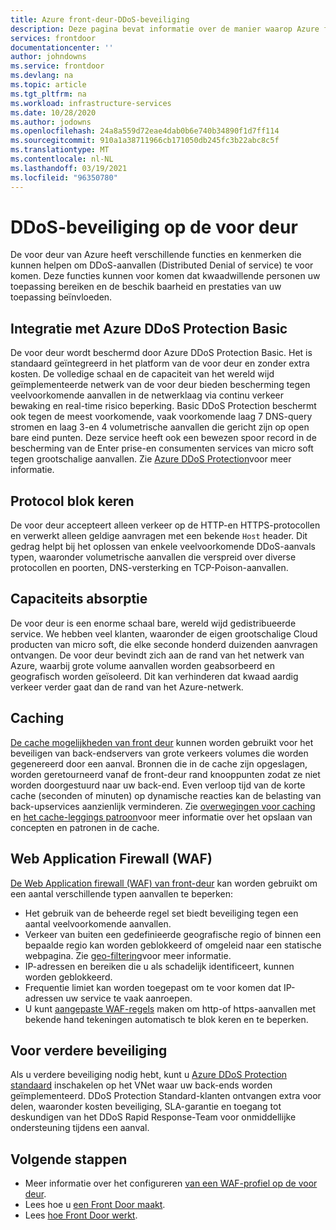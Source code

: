 ```yaml
---
title: Azure front-deur-DDoS-beveiliging
description: Deze pagina bevat informatie over de manier waarop Azure front-deur bescherming biedt tegen DDoS-aanvallen
services: frontdoor
documentationcenter: ''
author: johndowns
ms.service: frontdoor
ms.devlang: na
ms.topic: article
ms.tgt_pltfrm: na
ms.workload: infrastructure-services
ms.date: 10/28/2020
ms.author: jodowns
ms.openlocfilehash: 24a8a559d72eae4dab0b6e740b34890f1d7ff114
ms.sourcegitcommit: 910a1a38711966cb171050db245fc3b22abc8c5f
ms.translationtype: MT
ms.contentlocale: nl-NL
ms.lasthandoff: 03/19/2021
ms.locfileid: "96350780"
---
```

# <a name="ddos-protection-on-front-door"></a>DDoS-beveiliging op de voor deur

De voor deur van Azure heeft verschillende functies en kenmerken die kunnen helpen om DDoS-aanvallen (Distributed Denial of service) te voor komen. Deze functies kunnen voor komen dat kwaadwillende personen uw toepassing bereiken en de beschik baarheid en prestaties van uw toepassing beïnvloeden.

## <a name="integration-with-azure-ddos-protection-basic"></a>Integratie met Azure DDoS Protection Basic

De voor deur wordt beschermd door Azure DDoS Protection Basic. Het is standaard geïntegreerd in het platform van de voor deur en zonder extra kosten. De volledige schaal en de capaciteit van het wereld wijd geïmplementeerde netwerk van de voor deur bieden bescherming tegen veelvoorkomende aanvallen in de netwerklaag via continu verkeer bewaking en real-time risico beperking. Basic DDoS Protection beschermt ook tegen de meest voorkomende, vaak voorkomende laag 7 DNS-query stromen en laag 3-en 4 volumetrische aanvallen die gericht zijn op open bare eind punten. Deze service heeft ook een bewezen spoor record in de bescherming van de Enter prise-en consumenten services van micro soft tegen grootschalige aanvallen. Zie [Azure DDoS Protection](../security/fundamentals/ddos-best-practices.md)voor meer informatie.

## <a name="protocol-blocking"></a>Protocol blok keren

De voor deur accepteert alleen verkeer op de HTTP-en HTTPS-protocollen en verwerkt alleen geldige aanvragen met een bekende `Host` header. Dit gedrag helpt bij het oplossen van enkele veelvoorkomende DDoS-aanvals typen, waaronder volumetrische aanvallen die verspreid over diverse protocollen en poorten, DNS-versterking en TCP-Poison-aanvallen.

## <a name="capacity-absorption"></a>Capaciteits absorptie

De voor deur is een enorme schaal bare, wereld wijd gedistribueerde service. We hebben veel klanten, waaronder de eigen grootschalige Cloud producten van micro soft, die elke seconde honderd duizenden aanvragen ontvangen. De voor deur bevindt zich aan de rand van het netwerk van Azure, waarbij grote volume aanvallen worden geabsorbeerd en geografisch worden geïsoleerd. Dit kan verhinderen dat kwaad aardig verkeer verder gaat dan de rand van het Azure-netwerk.

## <a name="caching"></a>Caching

[De cache mogelijkheden van front deur](./front-door-caching.md) kunnen worden gebruikt voor het beveiligen van back-endservers van grote verkeers volumes die worden gegenereerd door een aanval. Bronnen die in de cache zijn opgeslagen, worden geretourneerd vanaf de front-deur rand knooppunten zodat ze niet worden doorgestuurd naar uw back-end. Even verloop tijd van de korte cache (seconden of minuten) op dynamische reacties kan de belasting van back-upservices aanzienlijk verminderen. Zie [overwegingen voor caching](/azure/architecture/best-practices/caching) en [het cache-leggings patroon](/azure/architecture/patterns/cache-aside)voor meer informatie over het opslaan van concepten en patronen in de cache.

## <a name="web-application-firewall-waf"></a>Web Application Firewall (WAF)

[De Web Application firewall (WAF) van front-deur](../web-application-firewall/afds/afds-overview.md) kan worden gebruikt om een aantal verschillende typen aanvallen te beperken:

* Het gebruik van de beheerde regel set biedt beveiliging tegen een aantal veelvoorkomende aanvallen.
* Verkeer van buiten een gedefinieerde geografische regio of binnen een bepaalde regio kan worden geblokkeerd of omgeleid naar een statische webpagina. Zie [geo-filtering](../web-application-firewall/afds/waf-front-door-geo-filtering.md)voor meer informatie.
* IP-adressen en bereiken die u als schadelijk identificeert, kunnen worden geblokkeerd.
* Frequentie limiet kan worden toegepast om te voor komen dat IP-adressen uw service te vaak aanroepen.
* U kunt [aangepaste WAF-regels](../web-application-firewall/afds/waf-front-door-custom-rules.md) maken om http-of https-aanvallen met bekende hand tekeningen automatisch te blok keren en te beperken.

## <a name="for-further-protection"></a>Voor verdere beveiliging

Als u verdere beveiliging nodig hebt, kunt u [Azure DDoS Protection standaard](../security/fundamentals/ddos-best-practices.md#ddos-protection-standard) inschakelen op het VNet waar uw back-ends worden geïmplementeerd. DDoS Protection Standard-klanten ontvangen extra voor delen, waaronder kosten beveiliging, SLA-garantie en toegang tot deskundigen van het DDoS Rapid Response-Team voor onmiddellijke ondersteuning tijdens een aanval.

## <a name="next-steps"></a>Volgende stappen

- Meer informatie over het configureren [van een WAF-profiel op de voor deur](front-door-waf.md). 
- Lees hoe u [een Front Door maakt](quickstart-create-front-door.md).
- Lees [hoe Front Door werkt](front-door-routing-architecture.md).